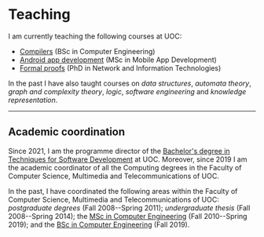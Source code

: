 # Teaching

I am currently teaching the following courses at UOC:

- [Compilers](http://cv.uoc.edu/tren/trenacc/web/GAT_EXP.PLANDOCENTE?any_academico=20201&cod_asignatura=75.580&idioma=CAS&pagina=PD_PREV_PORTAL) (BSc in Computer Engineering)
- [Android app development](http://cv.uoc.edu/tren/trenacc/web/GAT_EXP.PLANDOCENTE?any_academico=20201&cod_asignatura=M0.652&idioma=CAS&pagina=PD_PREV_PORTAL) (MSc in Mobile App Development)
- [Formal proofs]() (PhD in Network and Information Technologies)

In the past I have also taught courses on *data structures*, *automata theory*, *graph and complexity theory*, *logic*, *software engineering* and *knowledge representation*.

---
## Academic coordination

Since 2021, I am the programme director of the [Bachelor's degree in Techniques for Software Development](https://studies.uoc.edu/en/bachelors-degrees/software-development/presentation) at UOC. Moreover, since 2019 I am the academic coordinator of all the Computing degrees in the Faculty of Computer Science, Multimedia and Telecommunications of UOC.

In the past, I have coordinated the following areas within the Faculty of Computer Science, Multimedia and Telecommunications of UOC: *postgraduate degrees* (Fall 2008--Spring 2011); *undergraduate thesis*  (Fall 2008--Spring 2014); the [MSc in Computer Engineering](https://estudios.uoc.edu/es/masters-universitarios/ingenieria-informatica/presentacion) (Fall 2010--Spring 2019); and the [BSc in Computer Engineering](https://estudios.uoc.edu/es/grados/ingenieria-informatica/presentacion) (Fall 2019).

